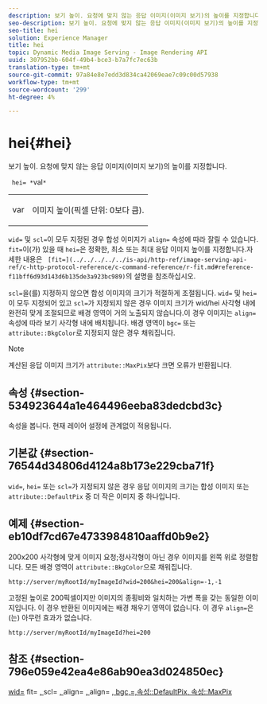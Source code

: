 ```yaml
---
description: 보기 높이. 요청에 맞지 않는 응답 이미지(이미지 보기)의 높이를 지정합니다.
seo-description: 보기 높이. 요청에 맞지 않는 응답 이미지(이미지 보기)의 높이를 지정합니다.
seo-title: hei
solution: Experience Manager
title: hei
topic: Dynamic Media Image Serving - Image Rendering API
uuid: 307952bb-604f-49b4-bce3-b7a7fc7ec63b
translation-type: tm+mt
source-git-commit: 97a84e8e7edd3d834ca42069eae7c09c00d57938
workflow-type: tm+mt
source-wordcount: '299'
ht-degree: 4%

---
```



# hei{#hei}

보기 높이. 요청에 맞지 않는 응답 이미지(이미지 보기)의 높이를 지정합니다.

` hei= *`val`*`

<table id="simpletable_1A36827B6E6647888A4E6E868975D716"> 
 <tr class="strow"> 
  <td class="stentry"> <p> <span class="codeph"> <span class="varname"> var  </span> </span> </p> </td> 
  <td class="stentry"> <p>이미지 높이(픽셀 단위: 0보다 큼). </p> </td> 
 </tr> 
</table>

`wid=` 및 `scl=`이 모두 지정된 경우 합성 이미지가 `align=` 속성에 따라 잘릴 수 있습니다. `fit=`이(가) 있을 때 `hei=`은 정확한, 최소 또는 최대 응답 이미지 높이를 지정합니다.자세한 내용은 ` [fit=](../../../../../is-api/http-ref/image-serving-api-ref/c-http-protocol-reference/c-command-reference/r-fit.md#reference-f11bff6d93d143d6b135de3a923bc989)`의 설명을 참조하십시오.

`scl=`을(를) 지정하지 않으면 합성 이미지의 크기가 적절하게 조절됩니다. `wid=` 및 `hei=`이 모두 지정되어 있고 `scl=`가 지정되지 않은 경우 이미지 크기가 wid/hei 사각형 내에 완전히 맞게 조절되므로 배경 영역이 거의 노출되지 않습니다.이 경우 이미지는 `align=` 속성에 따라 보기 사각형 내에 배치됩니다. 배경 영역이 `bgc=` 또는 `attribute::BkgColor`로 지정되지 않은 경우 채워집니다.

>[!NOTE]
>
>계산된 응답 이미지 크기가 `attribute::MaxPix`보다 크면 오류가 반환됩니다.

## 속성 {#section-534923644a1e464496eeba83dedcbd3c}

속성을 봅니다. 현재 레이어 설정에 관계없이 적용됩니다.

## 기본값 {#section-76544d34806d4124a8b173e229cba71f}

`wid=`, `hei=` 또는 `scl=`가 지정되지 않은 경우 응답 이미지의 크기는 합성 이미지 또는 `attribute::DefaultPix` 중 더 작은 이미지 중 하나입니다.

## 예제 {#section-eb10df7cd67e4733984810aaffd0b9e2}

200x200 사각형에 맞게 이미지 요청;정사각형이 아닌 경우 이미지를 왼쪽 위로 정렬합니다. 모든 배경 영역이 `attribute::BkgColor`으로 채워집니다.

`http://server/myRootId/myImageId?wid=200&hei=200&align=-1,-1`

고정된 높이로 200픽셀이지만 이미지의 종횡비와 일치하는 가변 폭을 갖는 동일한 이미지입니다. 이 경우 반환된 이미지에는 배경 채우기 영역이 없습니다. 이 경우 `align=`은(는) 아무런 효과가 없습니다.

`http://server/myRootId/myImageId?hei=200`

## 참조 {#section-796e059e42ea4e86ab90ea3d024850ec}

[wid=](../../../../../is-api/http-ref/image-serving-api-ref/c-http-protocol-reference/c-command-reference/r-is-http-wid.md#reference-bfeadcb67bf4485f851eb21345527e47) fit= [, ](../../../../../is-api/http-ref/image-serving-api-ref/c-http-protocol-reference/c-command-reference/r-fit.md#reference-f11bff6d93d143d6b135de3a923bc989)scl= [, ](../../../../../is-api/http-ref/image-serving-api-ref/c-http-protocol-reference/c-command-reference/r-scl.md#reference-b2a74e493d0d407e98fe350551ba3fcc)align= [, ](../../../../../is-api/http-ref/image-serving-api-ref/c-http-protocol-reference/c-command-reference/r-align.md#reference-b7d6b87c75124d78884f916dd6544bc7)align= [ ](../../../../../is-api/http-ref/image-serving-api-ref/c-http-protocol-reference/c-command-reference/r-bgc.md#reference-53376175f617446fbe5c69120f834b88)  [ ](../../../../../is-api/http-ref/image-serving-api-ref/c-http-protocol-reference/c-command-reference/r-rgn.md#reference-daa9b80e0d8c4b1aa67d116b578d592f)  [ ](../../../../../is-api/image-catalog/image-serving-api-ref/c-image-catalog-reference/c-attributes-reference/r-defaultpix.md#reference-996b2c22b30f4fd9b970c84063306df1)  [, bgc,=,속성::DefaultPix, 속성::MaxPix](../../../../../is-api/image-catalog/image-serving-api-ref/c-image-catalog-reference/c-attributes-reference/r-maxpix.md#reference-e167d396ac794079ba8b5e6eb16eeda5)
